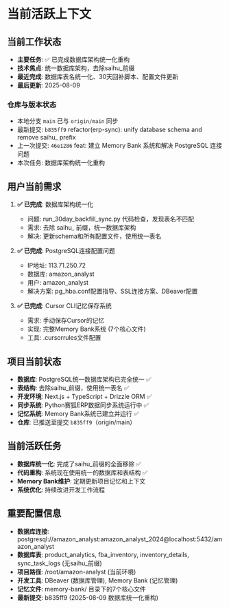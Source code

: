 # 当前活跃上下文

## 当前工作状态
- **主要任务**: ✅ 已完成数据库架构统一化重构
- **技术焦点**: 统一数据库架构，去除saihu_前缀
- **最近完成**: 数据库表名统一化、30天回补脚本、配置文件更新
- **最后更新**: 2025-08-09

### 仓库与版本状态
- 本地分支 `main` 已与 `origin/main` 同步
- 最新提交: `b835ff9` refactor(erp-sync): unify database schema and remove saihu_ prefix
- 上一次提交: `46e1286` feat: 建立 Memory Bank 系统和解决 PostgreSQL 连接问题
- 本次任务: 数据库架构统一化重构

## 用户当前需求
1. **✅ 已完成**: 数据库架构统一化
   - 问题: run_30day_backfill_sync.py 代码检查，发现表名不匹配
   - 需求: 去除 saihu_ 前缀，统一数据库架构
   - 解决: 更新schema和所有配置文件，使用统一表名

2. **✅ 已完成**: PostgreSQL连接配置问题
   - IP地址: 113.71.250.72
   - 数据库: amazon_analyst
   - 用户: amazon_analyst
   - 解决方案: pg_hba.conf配置指导、SSL连接方案、DBeaver配置

3. **✅ 已完成**: Cursor CLI记忆保存系统
   - 需求: 手动保存Cursor的记忆
   - 实现: 完整Memory Bank系统 (7个核心文件)
   - 工具: .cursorrules文件配置

## 项目当前状态
- **数据库**: PostgreSQL统一数据库架构已完全统一 ✅
- **表结构**: 去除saihu_前缀，使用统一表名 ✅
- **开发环境**: Next.js + TypeScript + Drizzle ORM ✅
- **同步系统**: Python赛狐ERP数据同步系统运行中 ✅
- **记忆系统**: Memory Bank系统已建立并运行 ✅
- **仓库**: 已推送至提交 `b835ff9`（origin/main）

## 当前活跃任务
- **数据库统一化**: 完成了saihu_前缀的全面移除 ✅
- **代码重构**: 系统现在使用统一的数据库和表结构 ✅
- **Memory Bank维护**: 定期更新项目记忆和上下文
- **系统优化**: 持续改进开发工作流程

## 重要配置信息
- **数据库连接**: postgresql://amazon_analyst:amazon_analyst_2024@localhost:5432/amazon_analyst
- **数据库表**: product_analytics, fba_inventory, inventory_details, sync_task_logs (无saihu_前缀)
- **项目路径**: /root/amazon-analyst (当前环境)
- **开发工具**: DBeaver (数据库管理), Memory Bank (记忆管理)
- **记忆文件**: memory-bank/ 目录下的7个核心文件
- **最新提交**: b835ff9 (2025-08-09 数据库统一化重构)
